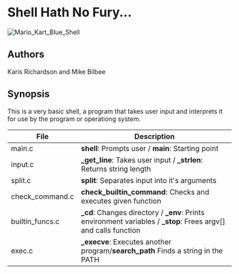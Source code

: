 # Shell Hath No Fury...
![Mario_Kart_Blue_Shell](https://user-images.githubusercontent.com/119973248/231492817-64f7a76c-7378-4619-bbc8-e20656931aeb.png)

## Authors

Karis Richardson and Mike Bilbee

## Synopsis

This is a very basic shell, a program that takes user input and interprets it for use by the program or operationg system.

| **File**       | **Description**                                                                                                 |
|----------------|-----------------------------------------------------------------------------------------------------------------|
| main.c         | **shell**: Prompts user / **main**: Starting point                                                              |
| input.c        | **_get_line**: Takes user input / **_strlen**: Returns string length                                            |
| split.c        | **split**: Separates input into it's arguments                                                                  |
| check_command.c| **check_builtin_command**: Checks and executes given function                                                   |
| builtin_funcs.c| **_cd**: Changes directory / **_env**: Prints environment variables / **_stop**: Frees argv[] and calls function|
| exec.c         | **_execve**: Executes another program/**search_path** Finds a string in the PATH                                |
